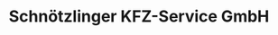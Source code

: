 ---
title: "Schnötzlinger KFZ-Service GmbH"
url: /frankenburg-am-hausruck/schnoetzlinger-kfz-service-gmbh/
shop: Autowerkstatt
---